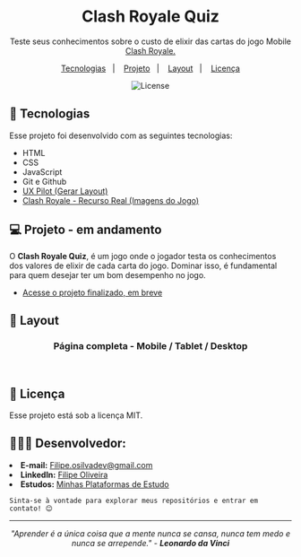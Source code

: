 <h1 align="center"> Clash Royale Quiz </h1>

<p align="center">
Teste seus conhecimentos sobre o custo de elixir das cartas do jogo Mobile <a href="https://supercell.com/en/games/clashroyale/">Clash Royale.</a><br/>

</p>

<p align="center">
  <a href="#-tecnologias">Tecnologias</a>&nbsp;&nbsp;&nbsp;|&nbsp;&nbsp;&nbsp;
  <a href="#-projeto">Projeto</a>&nbsp;&nbsp;&nbsp;|&nbsp;&nbsp;&nbsp;
  <a href="#-layout">Layout</a>&nbsp;&nbsp;&nbsp;|&nbsp;&nbsp;&nbsp;
  <a href="#memo-licença">Licença</a>
</p>

<p align="center">
  <img alt="License" src="https://img.shields.io/static/v1?label=license&message=MIT&color=49AA26&labelColor=000000">
</p>


## 🚀 Tecnologias

Esse projeto foi desenvolvido com as seguintes tecnologias:

- HTML
- CSS
- JavaScript
- Git e Github
- [UX Pilot (Gerar Layout)](https://uxpilot.ai)
- [Clash Royale - Recurso Real (Imagens do Jogo)](https://drive.google.com/drive/folders/15uvfDfI2sX6z9jVbqhGfp_lEiIzhJX7L)

## 💻 Projeto - em andamento

O <b>Clash Royale Quiz</b>, é um jogo onde o jogador testa os conhecimentos dos valores de elixir de cada carta do jogo. Dominar isso, é fundamental para quem desejar ter um bom desempenho no jogo.

- [Acesse o projeto finalizado, em breve](#)


## 🔖 Layout

<div align="center">
<h3>Página completa - Mobile / Tablet / Desktop</h3><br>

</div>

## 📝 Licença

Esse projeto está sob a licença MIT.


## 👨🏻‍💻 Desenvolvedor:

<li> <b>E-mail:</b> <a href="mailto:filipe.osilvadev@gmail.com">Filipe.osilvadev@gmail.com</a>
<li> <b>LinkedIn:</b> <a href="https://www.linkedin.com/in/filipeoliveiradasilva/">Filipe Oliveira</a>
<li> <b>Estudos:</b> <a href="https://filipeoliveira-dev.github.io/Plataformas-De-Estudo/">Minhas Plataformas de Estudo</a>

    Sinta-se à vontade para explorar meus repositórios e entrar em contato! 😊

---
<p align="center">
  <i>"Aprender é a única coisa que a mente nunca se cansa, nunca tem medo e nunca se arrepende." - <b>Leonardo da Vinci</b></i>
</p>